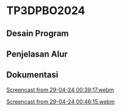 # TP3DPBO2024
## Desain Program


## Penjelasan Alur


## Dokumentasi
[Screencast from 29-04-24 00:39:17.webm](https://github.com/FITurnip/TP3DPBO2024/assets/119851319/fdf027d3-e517-414b-a06c-60f23f75f2cc)

[Screencast from 29-04-24 00:46:15.webm](https://github.com/FITurnip/TP3DPBO2024/assets/119851319/e73dfd6a-a77b-4052-9ecc-d0e96a08d605)
